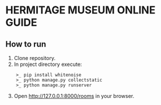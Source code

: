 # HERMITAGE MUSEUM ONLINE GUIDE

## How to run

1. Clone repository.
2. In project directory execute:
```
    >_ pip install whitenoise
    >_ python manage.py collectstatic
    >_ python manage.py runserver
```
3. Open http://127.0.0.1:8000/rooms in your browser.
